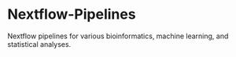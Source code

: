 # Nextflow-Pipelines
Nextflow pipelines for various bioinformatics, machine learning, and statistical analyses.
